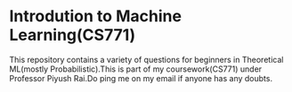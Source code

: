 # Introdution to Machine Learning(CS771)
This repository contains a variety of questions for beginners in Theoretical ML(mostly Probabilistic).This is part of my coursework(CS771) under Professor Piyush Rai.Do ping me on my email if anyone has any doubts.
